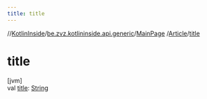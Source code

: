 ```yaml
---
title: title
---
```

//[KotlinInside](../../../../index.html)/[be.zvz.kotlininside.api.generic](../../index.html)/[MainPage](../index.html)
/[Article](index.html)/[title](title.html)

# title

[jvm]\
val [title](title.html): [String](https://kotlinlang.org/api/latest/jvm/stdlib/kotlin/-string/index.html)




